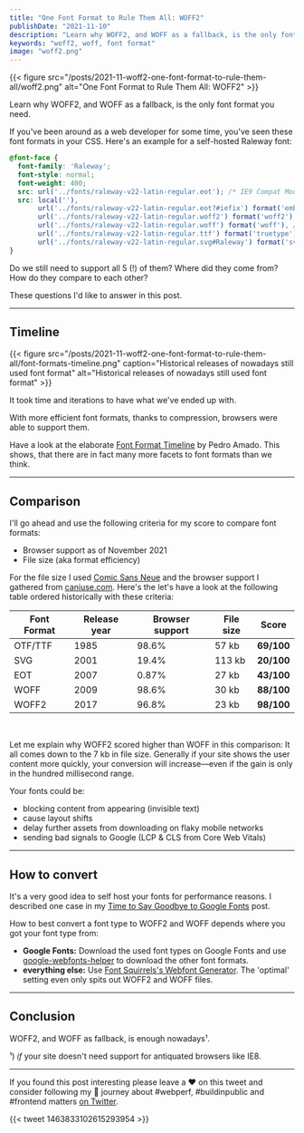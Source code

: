 ```yaml
---
title: "One Font Format to Rule Them All: WOFF2"
publishDate: "2021-11-10"
description: "Learn why WOFF2, and WOFF as a fallback, is the only font format you need."
keywords: "woff2, woff, font format"
image: "woff2.png"
---
```


{{< figure src="/posts/2021-11-woff2-one-font-format-to-rule-them-all/woff2.png" alt="One Font Format to Rule Them All: WOFF2" >}}

Learn why WOFF2, and WOFF as a fallback, is the only font format you need.

If you've been around as a web developer for some time, you've seen these font formats in your CSS. Here's an example for a self-hosted Raleway font:

```css
@font-face {
  font-family: 'Raleway';
  font-style: normal;
  font-weight: 400;
  src: url('../fonts/raleway-v22-latin-regular.eot'); /* IE9 Compat Modes */
  src: local(''),
       url('../fonts/raleway-v22-latin-regular.eot?#iefix') format('embedded-opentype'), /* IE6-IE8 */
       url('../fonts/raleway-v22-latin-regular.woff2') format('woff2'), /* Super Modern Browsers */
       url('../fonts/raleway-v22-latin-regular.woff') format('woff'), /* Modern Browsers */
       url('../fonts/raleway-v22-latin-regular.ttf') format('truetype'), /* Safari, Android, iOS */
       url('../fonts/raleway-v22-latin-regular.svg#Raleway') format('svg'); /* Legacy iOS */
}
```

Do we still need to support all 5 (!) of them? Where did they come from? How do they compare to each other?

These questions I'd like to answer in this post.

---

## Timeline

{{< figure src="/posts/2021-11-woff2-one-font-format-to-rule-them-all/font-formats-timeline.png" caption="Historical releases of nowadays still used font format" alt="Historical releases of nowadays still used font format" >}}

It took time and iterations to have what we've ended up with.

With more efficient font formats, thanks to compression, browsers were able to support them.

Have a look at the elaborate [Font Format Timeline](https://typeforge.files.wordpress.com/2011/11/timeline_formatos_software_fontes_v10-01.jpg) by Pedro Amado. This shows, that there are in fact many more facets to font formats than we think.

---

## Comparison

I'll go ahead and use the following criteria for my score to compare font formats:
- Browser support as of November 2021
- File size (aka format efficiency)

For the file size I used [Comic Sans Neue](http://comicneue.com/) and the browser support I gathered from [caniuse.com](https://caniuse.com).
Here's the let's have a look at the following table ordered historically with these criteria:

| Font Format | Release year | Browser support | File size | **Score**  |
|-------------|--------------|-----------------|-----------|------------|
| OTF/TTF     | 1985         | 98.6%           | 57 kb     | **69/100** |
| SVG         | 2001         | 19.4%           | 113 kb    | **20/100** |
| EOT         | 2007         | 0.87%           | 27 kb     | **43/100** |
| WOFF        | 2009         | 98.6%           | 30 kb     | **88/100** |
| WOFF2       | 2017         | 96.8%           | 23 kb     | **98/100** |

<br>

Let me explain why WOFF2 scored higher than WOFF in this comparison: It all comes down to the 7 kb in file size. Generally if your site shows the user content more quickly, your conversion will increase—even if the gain is only in the hundred millisecond range.

Your fonts could be:
- blocking content from appearing (invisible text)
- cause layout shifts
- delay further assets from downloading on flaky mobile networks
- sending bad signals to Google (LCP & CLS from Core Web Vitals)

---

## How to convert

It's a very good idea to self host your fonts for performance reasons. I described one case in my [Time to Say Goodbye to Google Fonts](https://wicki.io/posts/2020-11-goodbye-google-fonts/)
post.

How to best convert a font type to WOFF2 and WOFF depends where you got your font type from:

* **Google Fonts:** Download the used font types on Google Fonts and use [google-webfonts-helper](http://google-webfonts-helper.herokuapp.com/fonts) to download the other font formats.
* **everything else:** Use [Font Squirrels's Webfont Generator](https://www.fontsquirrel.com/tools/webfont-generator). The 'optimal' setting even only spits out WOFF2 and WOFF files.

---

## Conclusion

WOFF2, and WOFF as fallback, is enough nowadays¹.

¹) *if* your site doesn't need support for antiquated browsers like IE8.

---

If you found this post interesting please leave a ❤️ on this tweet and consider following my 🎢 journey about #webperf, #buildinpublic and #frontend matters [on Twitter](https://twitter.com/zwacky).

{{< tweet 1463833102615293954 >}}
